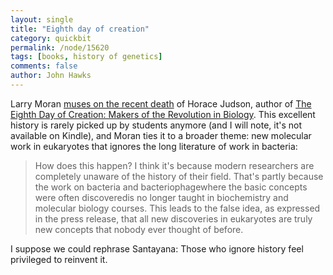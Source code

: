```yaml
---
layout: single 
title: "Eighth day of creation" 
category: quickbit
permalink: /node/15620
tags: [books, history of genetics] 
comments: false 
author: John Hawks 
---
```


Larry Moran <a href="http://sandwalk.blogspot.com/2011/07/horace-judson-1931-2011.html">muses on the recent death</a> of Horace Judson, author of <a href="http://www.amazon.com/gp/product/0879694785/ref=as_li_ss_tl?ie=UTF8&tag=johnhawksanth-20&linkCode=as2&camp=217145&creative=399369&creativeASIN=0879694785">The Eighth Day of Creation: Makers of the Revolution in Biology</a>. This excellent history is rarely picked up by students anymore (and I will note, it's not available on Kindle), and Moran ties it to a broader theme: new molecular work in eukaryotes that ignores the long literature of work in bacteria: 

<blockquote>How does this happen? I think it's because modern researchers are completely unaware of the history of their field. That's partly because the work on bacteria and bacteriophagewhere the basic concepts were often discoveredis no longer taught in biochemistry and molecular biology courses. This leads to the false idea, as expressed in the press release, that all new discoveries in eukaryotes are truly new concepts that nobody ever thought of before.</blockquote>

I suppose we could rephrase Santayana: Those who ignore history feel privileged to reinvent it.

